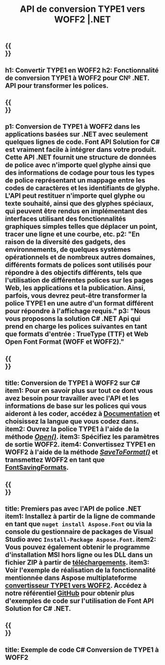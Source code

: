 ﻿---
translation: true
template: /_templates/conversion-child-net.md
title: API de conversion TYPE1 vers WOFF2 |.NET
description: Convertissez TYPE1 en WOFF2 à l'aide de l'API .NET sous Windows. Intégrez cette fonctionnalité native de conversion de polices TYPE1 vers WOFF2 dans votre propre solution.
keywords: type1 à woff2 api, solution tpe12woff2, type1 à woff2 net
url: /net/conversion/type1-to-woff2/
family: font
platformtag: net
feature: conversion
otherformats: TTF WOFF
---

{{<section banner>}}
---
h1: Convertir TYPE1 en WOFF2
h2: Fonctionnalité de conversion TYPE1 à WOFF2 pour C№ .NET. API pour transformer les polices.
---

{{<section overview>}}
---
p1: Conversion de TYPE1 à WOFF2 dans les applications basées sur .NET avec seulement quelques lignes de code. Font API Solution for С# est vraiment facile à intégrer dans votre produit. Cette API .NET fournit une structure de données de police avec n'importe quel glyphe ainsi que des informations de codage pour tous les types de police représentant un mappage entre les codes de caractères et les identifiants de glyphe. L'API peut restituer n'importe quel glyphe ou texte souhaité, ainsi que des glyphes spéciaux, qui peuvent être rendus en implémentant des interfaces utilisant des fonctionnalités graphiques simples telles que déplacer un point, tracer une ligne et une courbe, etc.
p2: "En raison de la diversité des gadgets, des environnements, de quelques systèmes opérationnels et de nombreux autres domaines, différents formats de polices sont utilisés pour répondre à des objectifs différents, tels que l'utilisation de différentes polices sur les pages Web, les applications et la publication. Ainsi, parfois, vous devrez peut-être transformer la police TYPE1 en une autre d'un format différent pour répondre à l'affichage requis."
p3: "Nous vous proposons la solution С# .NET Api qui prend en charge les polices suivantes en tant que formats d'entrée : TrueType (TTF) et Web Open Font Format (WOFF et WOFF2)."
---

{{<section feature1>}}
---
title: Conversion de TYPE1 à WOFF2 sur C#
item1: Pour en savoir plus sur tout ce dont vous avez besoin pour travailler avec l'API et les informations de base sur les polices qui vous aideront à les coder, accédez à [Documentation](https://docs.aspose.com/font/) et choisissez la langue que vous codez dans.
item2: Ouvrez la police TYPE1 à l'aide de la méthode [*Open()*](https://reference.aspose.com/font/net/aspose.font/font/methods/open/index).
item3: Spécifiez les paramètres de sortie WOFF2.
item4: Convertissez TYPE1 en WOFF2 à l'aide de la méthode [*SaveToFormat()*](https://reference.aspose.com/font/net/aspose.font/font/methods/savetoformat) et transmettez WOFF2 en tant que [FontSavingFormats](https://reference.aspose.com/font/net/aspose.font/fontsavingformats).
---

{{<section feature2>}}
---
title: Premiers pas avec l'API de police .NET
item1: Installez à partir de la ligne de commande en tant que ```nuget install Aspose.Font``` ou via la console du gestionnaire de packages de Visual Studio avec ```Install-Package Aspose.Font```.
item2: Vous pouvez également obtenir le programme d'installation MSI hors ligne ou les DLL dans un fichier ZIP à partir de [téléchargements](https://downloads.aspose.com/font/net).
item3: Voir l'exemple de réalisation de la fonctionnalité mentionnée dans Aspose multiplateforme [convertisseur TYPE1 vers WOFF2](https://products.aspose.app/font/conversion/type1-to-woff2). Accédez à notre référentiel [GitHub](https://github.com/aspose-font/Aspose.Font-Documentation/tree/master/net-examples) pour obtenir plus d'exemples de code sur l'utilisation de Font API Solution for C# .NET.
---

{{<section codeexample>}}
---
title: Exemple de code C# Conversion de TYPE1 à WOFF2
---